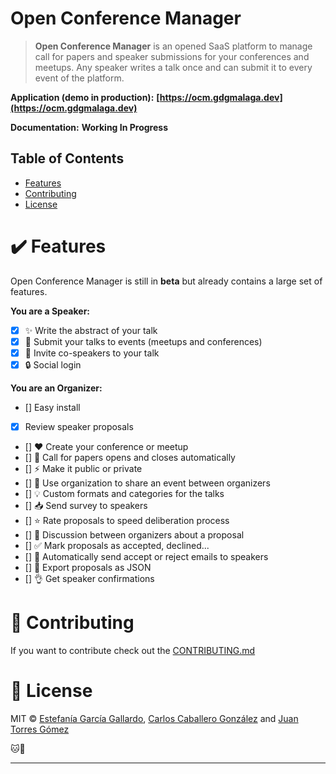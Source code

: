 # Open Conference Manager

> **Open Conference Manager** is an opened SaaS platform to manage call for papers and speaker submissions for your conferences and meetups. Any speaker writes a talk once and can submit it to every event of the platform.

**Application (demo in production):** **[https://ocm.gdgmalaga.dev](https://ocm.gdgmalaga.dev)**

**Documentation:** **Working In Progress**


## Table of Contents

- [Features](#features)
- [Contributing](#contributing)
- [License](#license)

<a name="features"></a>

# :heavy_check_mark: Features

Open Conference Manager is still in **beta** but already contains a large set of features.

**You are a Speaker:**

- [x] ✨ Write the abstract of your talk
- [x] 🚀 Submit your talks to events (meetups and conferences) 
- [x] 🤝 Invite co-speakers to your talk
- [x] 🔒 Social login

**You are an Organizer:**

- [] Easy install
- [x] Review speaker proposals 
- [] ❤️ Create your conference or meetup
- [] 📣 Call for papers opens and closes automatically
- [] ⚡️ Make it public or private
- [] 👥 Use organization to share an event between organizers
- [] 💡 Custom formats and categories for the talks
- [] 📥 Send survey to speakers
- [] ⭐️ Rate proposals to speed deliberation process
- [] 💬 Discussion between organizers about a proposal
- [] ✅ Mark proposals as accepted, declined...
- [] 💌 Automatically send accept or reject emails to speakers
- [] 📃 Export proposals as JSON
- [] 👌 Get speaker confirmations

<a name="contributing"></a>

# :revolving_hearts: Contributing

If you want to contribute check out the [CONTRIBUTING.md](.github/CONTRIBUTING.md)

<a name="license"></a>

# :scroll: License

MIT © [Estefanía García Gallardo](https://github.com/NyaGarcia), [Carlos Caballero González](https://github.com/caballerog) and [Juan Torres Gómez](https://github.com/zaldih)

:cat::baby_chick:

---

